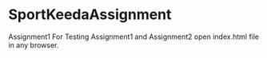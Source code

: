 # SportKeedaAssignment
Assignment1
For Testing Assignment1 and Assignment2 open index.html file in any browser. 

